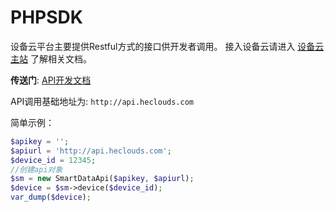 PHPSDK
======

设备云平台主要提供Restful方式的接口供开发者调用。
接入设备云请进入 [设备云主站](http://open.iot.10086.cn) 了解相关文档。

**传送门**:
[API开发文档](http://open.iot.10086.cn/apidoc)

API调用基础地址为:
`http://api.heclouds.com`


简单示例：
```php
$apikey = '';
$apiurl = 'http://api.heclouds.com';
$device_id = 12345;
//创建api对象
$sm = new SmartDataApi($apikey, $apiurl);
$device = $sm->device($device_id);
var_dump($device);
```